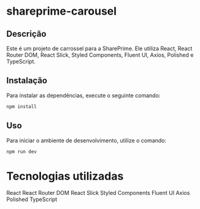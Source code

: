 # shareprime-carousel

## Descrição
Este é um projeto de carrossel para a SharePrime. Ele utiliza React, React Router DOM, React Slick, Styled Components, Fluent UI, Axios, Polished e TypeScript.

## Instalação
Para instalar as dependências, execute o seguinte comando:
```bash
npm install
```

## Uso
Para iniciar o ambiente de desenvolvimento, utilize o comando:

```bash
npm run dev
```

# Tecnologias utilizadas
React
React Router DOM
React Slick
Styled Components
Fluent UI
Axios
Polished
TypeScript
